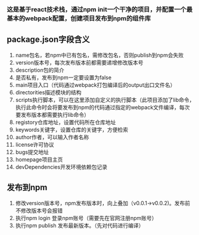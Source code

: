 
### 这是基于react技术栈，通过npm init一个干净的项目，并配置一个最基本的webpack配置，创建项目发布到npm的组件库

## package.json字段含义
1. name包名，若npm中已有包名，需修改包名，否则publish到npm会失败
2. version版本号，每次发布版本前都需要递增修改版本号
3. description包的简介
4. 是否私有，发布到npm一定要设置为false
5. main项目入口（代码通过webpack打包编译后的output出口文件名）
6. directorities描述模块的结构
7. scripts执行脚本，可以在这里添加自定义的执行脚本（此项目添加了lib命令，执行此命令时会将要发布到npm的代码通过指定的webpack文件编译，每次要发布版本都需要执行lib命令）
8. registory仓库地址，设置代码所在仓库地址
9. keywords关键字，设置仓库的关键字，方便检索
10. author作者，可以输入作者名称
11. license许可协议
12. bugs提交地址
13. homepage项目主页
14. devDependencies开发环境依赖包记录

## 发布到npm
1. 修改version版本号，npm发布版本时，向上叠加（v0.0.1->v0.0.2)。发布前不修改版本号会报错
2. 执行npm login 登录npm账号（需要先在官网注册npm账号）
3. 执行npm publish 发布最新版本。（先对代码进行编译）





